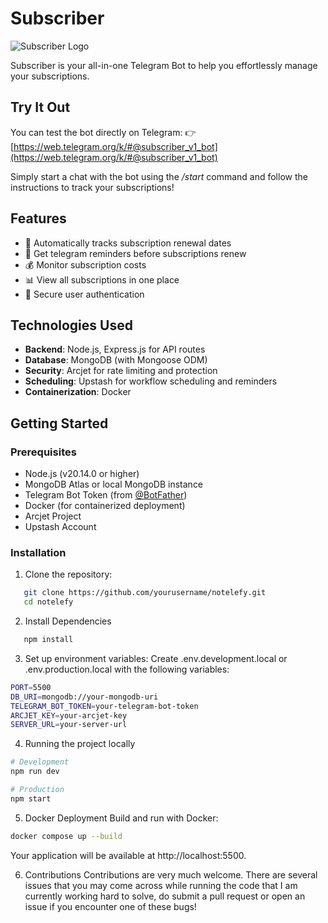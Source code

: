 # Subscriber

![Subscriber Logo](https://via.placeholder.com/150) <!-- Add your logo here -->

Subscriber is your all-in-one Telegram Bot to help you effortlessly manage your subscriptions.

## Try It Out

You can test the bot directly on Telegram:
👉 [https://web.telegram.org/k/#@subscriber_v1_bot](https://web.telegram.org/k/#@subscriber_v1_bot)

Simply start a chat with the bot using the <i>/start</i> command and follow the instructions to track your subscriptions!

## Features

- 📅 Automatically tracks subscription renewal dates
- 🔔 Get telegram reminders before subscriptions renew
- 💰 Monitor subscription costs
- 📊 View all subscriptions in one place
- 🔐 Secure user authentication

## Technologies Used

- **Backend**: Node.js, Express.js for API routes
- **Database**: MongoDB (with Mongoose ODM)
- **Security**: Arcjet for rate limiting and protection
- **Scheduling**: Upstash for workflow scheduling and reminders
- **Containerization**: Docker

## Getting Started

### Prerequisites

- Node.js (v20.14.0 or higher)
- MongoDB Atlas or local MongoDB instance
- Telegram Bot Token (from [@BotFather](https://t.me/BotFather))
- Docker (for containerized deployment)
- Arcjet Project
- Upstash Account 

### Installation

1. Clone the repository:
```bash
   git clone https://github.com/yourusername/notelefy.git
   cd notelefy
```
2. Install Dependencies
```bash
   npm install
```
3. Set up environment variables: Create .env.development.local or .env.production.local with the following variables:
```bash
PORT=5500
DB_URI=mongodb://your-mongodb-uri
TELEGRAM_BOT_TOKEN=your-telegram-bot-token
ARCJET_KEY=your-arcjet-key
SERVER_URL=your-server-url
```
4. Running the project locally
```bash
# Development
npm run dev

# Production
npm start
```
5. Docker Deployment
Build and run with Docker:
```bash
docker compose up --build
```

Your application will be available at http://localhost:5500.

6. Contributions
Contributions are very much welcome. There are several issues that you may come across while running the code that I am currently working hard to solve, do submit a pull request or open an issue if you encounter one of these bugs!
